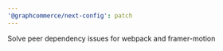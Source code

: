 ```yaml
---
'@graphcommerce/next-config': patch
---
```


Solve peer dependency issues for webpack and framer-motion
